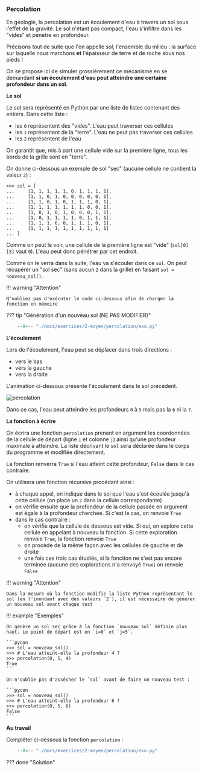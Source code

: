 

### Percolation 


En géologie, la percolation est un écoulement d'eau à travers un sol sous l'effet de la gravité. Le sol n'étant pas compact, l'eau s'infiltre dans les "vides" et pénètre en profondeur.

Précisons tout de suite que l'on appelle *sol*, l'ensemble du milieu : la surface sur laquelle nous marchons **et** l'épaisseur de terre et de roche sous nos pieds !

On se propose ici de simuler grossièrement ce mécanisme en se demandant **si un écoulement d'eau peut atteindre une certaine profondeur dans un sol**.

**Le sol**

Le sol sera représenté en Python par une liste de listes contenant des entiers. Dans cette liste :

* les `0` représentent des "vides". L'eau peut traverser ces cellules
* les `1` représentent de la "terre". L'eau ne peut pas traverser ces cellules
* les `2` représentent de l'eau

On garantit que, mis à part une cellule vide sur la première ligne, tous les bords de la grille sont en "terre".

On donne ci-dessous un exemple de sol "sec" (aucune cellule ne contient la valeur `2`) :

```pycon
>>> sol = [
...     [1, 1, 1, 1, 1, 0, 1, 1, 1, 1],
...     [1, 1, 0, 1, 0, 0, 0, 0, 0, 1],
...     [1, 1, 0, 1, 0, 1, 1, 1, 0, 1],
...     [1, 1, 1, 1, 1, 1, 1, 0, 0, 1],
...     [1, 0, 1, 0, 1, 0, 0, 0, 1, 1],
...     [1, 0, 1, 1, 1, 1, 0, 1, 1, 1],
...     [1, 1, 1, 0, 0, 1, 1, 1, 0, 1],
...     [1, 1, 1, 1, 1, 1, 1, 1, 1, 1]
... ]
```

Comme on peut le voir, une cellule de la première ligne est "vide" (`sol[0][5]` vaut `0`). L'eau peut donc pénétrer par cet endroit.

Comme on le verra dans la suite, l'eau va s'écouler dans ce `sol`. On peut récupérer un "sol sec" (sans aucun `2` dans la grille) en faisant `sol = nouveau_sol()`.

!!! warning "Attention"

    N'oubliez pas d'exécuter le code ci-dessous afin de charger la fonction en mémoire

??? tip "Génération d'un nouveau sol (NE PAS MODIFIER)"

    
```python
    --8<-- "./docs/exercices/2-moyen/percolation/exo.py"
```



**L'écoulement**

Lors de l'écoulement, l'eau peut se déplacer dans trois directions : 

* vers le bas
* vers la gauche
* vers la droite

L'animation ci-dessous présente l'écoulement dans le sol précédent.

![percolation](percolation/images/percolation.gif)

Dans ce cas, l'eau peut atteindre les profondeurs `0` à `5` mais pas la `6` ni la `7`.

**La fonction à écrire**

On écrira une fonction `percolation` prenant en argument les coordonnées de la cellule de départ (ligne `i` et colonne `j`)  ainsi qu'une profondeur maximale à atteindre. La liste décrivant le `sol` sera déclarée dans le corps du programme et modifiée directement.

La fonction renverra `True` si l'eau atteint cette profondeur, `False` dans le cas contraire.

On utilisera une fonction récursive procédant ainsi :

* à chaque appel, on indique dans le sol que l'eau s'est écoulée jusqu'à cette cellule (on place un `2` dans la cellule correspondante)
* on vérifie ensuite que la profondeur de la cellule passée en argument est égale à la profondeur cherchée. Si c'est le cas, on renvoie `True`
* dans le cas contraire :
    * on vérifie que la cellule de dessous est vide. Si oui, on explore cette cellule en appelant à nouveau la fonction. Si cette exploration renvoie `True`, la fonction renvoie `True`
    * on procède de la même façon avec les cellules de gauche et de droite
    * une fois ces trois cas étudiés, si la fonction ne s'est pas encore terminée (aucune des explorations n'a renvoyé `True`) on renvoie `False`

!!! warning "Attention"

    Dans la mesure où la fonction modifie la liste Python représentant le sol (en l'inondant avec des valeurs `2`), il est nécessaire de générer un nouveau sol avant chaque test

!!! example "Exemples"

    On génère un sol sec grâce à la fonction `nouveau_sol` définie plus haut. Le point de départ est en `i=0` et `j=5`.

    ```pycon
    >>> sol = nouveau_sol()
    >>> # L'eau atteint-elle la profondeur 4 ?
    >>> percolation(0, 5, 4)
    True
    ```

    On n'oublie pas d'assécher le `sol` avant de faire un nouveau test :

    ```pycon
    >>> sol = nouveau_sol()
    >>> # L'eau atteint-elle la profondeur 6 ?
    >>> percolation(0, 5, 6)
    False
    ```

**Au travail**

Compléter ci-dessous la fonction `percolation` :


```python
    --8<-- "./docs/exercices/2-moyen/percolation/exo.py"
```



??? done "Solution"
